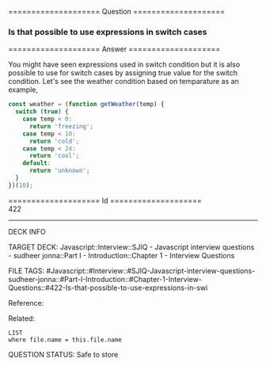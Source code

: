 ==================== Question ====================  

### Is that possible to use expressions in switch cases  

==================== Answer ====================  

You might have seen expressions used in switch condition but it is also possible
to use for switch cases by assigning true value for the switch condition. Let's
see the weather condition based on temparature as an example,

```js
const weather = (function getWeather(temp) {
  switch (true) {
    case temp < 0:
      return 'freezing';
    case temp < 10:
      return 'cold';
    case temp < 24:
      return 'cool';
    default:
      return 'unknown';
  }
})(10);
```

==================== Id ====================  
422

---

DECK INFO

TARGET DECK: Javascript::Interview::SJIQ - Javascript interview questions - sudheer jonna::Part I - Introduction::Chapter 1 - Interview Questions

FILE TAGS: #Javascript::#Interview::#SJIQ-Javascript-interview-questions-sudheer-jonna::#Part-I-Introduction::#Chapter-1-Interview-Questions::#422-Is-that-possible-to-use-expressions-in-swi

Reference:

Related:

```dataview
LIST
where file.name = this.file.name
```

QUESTION STATUS: Safe to store
